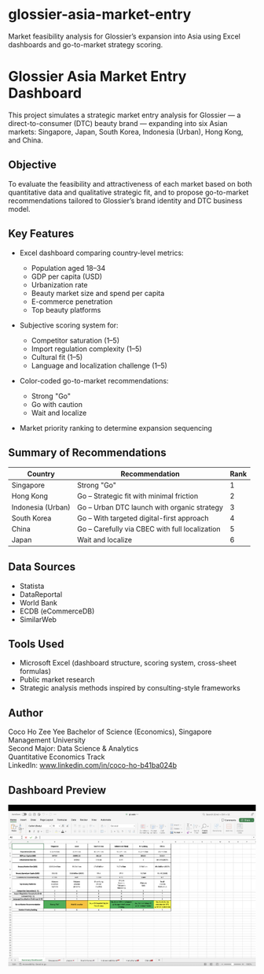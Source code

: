 # glossier-asia-market-entry
Market feasibility analysis for Glossier’s expansion into Asia using Excel dashboards and go-to-market strategy scoring.
# Glossier Asia Market Entry Dashboard

This project simulates a strategic market entry analysis for Glossier — a direct-to-consumer (DTC) beauty brand — expanding into six Asian markets: Singapore, Japan, South Korea, Indonesia (Urban), Hong Kong, and China.

## Objective

To evaluate the feasibility and attractiveness of each market based on both quantitative data and qualitative strategic fit, and to propose go-to-market recommendations tailored to Glossier’s brand identity and DTC business model.

## Key Features

- Excel dashboard comparing country-level metrics:
  - Population aged 18–34
  - GDP per capita (USD)
  - Urbanization rate
  - Beauty market size and spend per capita
  - E-commerce penetration
  - Top beauty platforms

- Subjective scoring system for:
  - Competitor saturation (1–5)
  - Import regulation complexity (1–5)
  - Cultural fit (1–5)
  - Language and localization challenge (1–5)

- Color-coded go-to-market recommendations:
  - Strong "Go"
  - Go with caution
  - Wait and localize

- Market priority ranking to determine expansion sequencing

## Summary of Recommendations

| Country           | Recommendation                                 | Rank |
|------------------|--------------------------------------------------|------|
| Singapore         | Strong "Go"                                     | 1    |
| Hong Kong         | Go – Strategic fit with minimal friction        | 2    |
| Indonesia (Urban) | Go – Urban DTC launch with organic strategy     | 3    |
| South Korea       | Go – With targeted digital-first approach       | 4    |
| China             | Go – Carefully via CBEC with full localization  | 5    |
| Japan             | Wait and localize                               | 6    |

## Data Sources

- Statista
- DataReportal
- World Bank
- ECDB (eCommerceDB)
- SimilarWeb

## Tools Used

- Microsoft Excel (dashboard structure, scoring system, cross-sheet formulas)
- Public market research
- Strategic analysis methods inspired by consulting-style frameworks

## Author

Coco Ho Zee Yee
Bachelor of Science (Economics), Singapore Management University  
Second Major: Data Science & Analytics  
Quantitative Economics Track  
LinkedIn: www.linkedin.com/in/coco-ho-b41ba024b

## Dashboard Preview

![Dashboard Preview](dashboard_preview_rotated.png)

